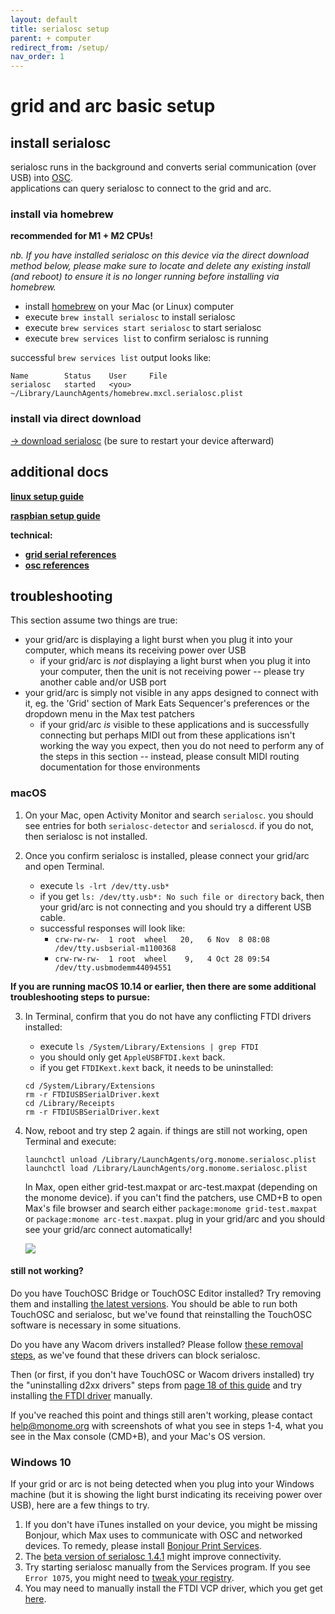 ```yaml
---
layout: default
title: serialosc setup
parent: + computer
redirect_from: /setup/
nav_order: 1
---
```



# grid and arc basic setup

## install serialosc

serialosc runs in the background and converts serial communication (over USB) into [OSC](/docs/serialosc/osc).  
applications can query serialosc to connect to the grid and arc.

### install via homebrew

**recommended for M1 + M2 CPUs!**

*nb. If you have installed serialosc on this device via the direct download method below, please make sure to locate and delete any existing install (and reboot) to ensure it is no longer running before installing via homebrew.*

- install [homebrew](https://brew.sh) on your Mac (or Linux) computer
- execute `brew install serialosc` to install serialosc
- execute `brew services start serialosc` to start serialosc
- execute `brew services list` to confirm serialosc is running

successful `brew services list` output looks like:

```
Name        Status    User     File
serialosc   started   <you>   ~/Library/LaunchAgents/homebrew.mxcl.serialosc.plist
```

### install via direct download

[&rarr; download serialosc](https://github.com/monome/serialosc/releases/latest) (be sure to restart your device afterward)

## additional docs

**[linux setup guide](/docs/serialosc/linux)**

**[raspbian setup guide](/docs/serialosc/raspbian)**

**technical:**

- **[grid serial references](/docs/serialosc/serial.txt)**
- **[osc references](/docs/serialosc/osc/)**

## troubleshooting

This section assume two things are true:

- your grid/arc is displaying a light burst when you plug it into your computer, which means its receiving power over USB
	- if your grid/arc is *not* displaying a light burst when you plug it into your computer, then the unit is not receiving power -- please try another cable and/or USB port
- your grid/arc is simply not visible in any apps designed to connect with it, eg. the 'Grid' section of Mark Eats Sequencer's preferences or the dropdown menu in the Max test patchers
	- if your grid/arc *is* visible to these applications and is successfully connecting but perhaps MIDI out from these applications isn't working the way you expect, then you do not need to perform any of the steps in this section -- instead, please consult MIDI routing documentation for those environments

### macOS

1. On your Mac, open Activity Monitor and search `serialosc`. you should see entries for both `serialosc-detector` and `serialoscd`. if you do not, then serialosc is not installed.

2. Once you confirm serialosc is installed, please connect your grid/arc and open Terminal.  
    - execute `ls -lrt /dev/tty.usb*`  
    - if you get `ls: /dev/tty.usb*: No such file or directory` back, then your grid/arc is not connecting and you should try a different USB cable.
    - successful responses will look like:
      - `crw-rw-rw-  1 root  wheel   20,   6 Nov  8 08:08 /dev/tty.usbserial-m1100368`  
      - `crw-rw-rw-  1 root  wheel    9,   4 Oct 28 09:54 /dev/tty.usbmodemm44094551`

 **If you are running macOS 10.14 or earlier, then there are some additional troubleshooting steps to pursue:**

3. In Terminal, confirm that you do not have any conflicting FTDI drivers installed:
    - execute `ls /System/Library/Extensions | grep FTDI`
    - you should only get `AppleUSBFTDI.kext` back.
    - if you get `FTDIKext.kext` back, it needs to be uninstalled:

	```
	cd /System/Library/Extensions
	rm -r FTDIUSBSerialDriver.kext
	cd /Library/Receipts
	rm -r FTDIUSBSerialDriver.kext
	```

4. Now, reboot and try step 2 again. if things are still not working, open Terminal and execute:

	```
	launchctl unload /Library/LaunchAgents/org.monome.serialosc.plist
	launchctl load /Library/LaunchAgents/org.monome.serialosc.plist
	```
	
	In Max, open either grid-test.maxpat or arc-test.maxpat (depending on the monome device). if you can't find the patchers, use CMD+B to open Max's file browser and search either `package:monome grid-test.maxpat` or `package:monome arc-test.maxpat`. plug in your grid/arc and you should see your grid/arc connect automatically!

	![](images/arc-test-connect.png)

#### still not working?

Do you have TouchOSC Bridge or TouchOSC Editor installed? Try removing them and installing [the latest versions](https://hexler.net/products/touchosc). You should be able to run both TouchOSC and serialosc, but we've found that reinstalling the TouchOSC software is necessary in some situations.

Do you have any Wacom drivers installed? Please follow [these removal steps](https://www.wacom.com/en-in/support?guideTitle=How-do-I-uninstall-(manually)-and-re-install-the-Wacom-driver-on-Mac-OS-for-a-Pen-Tablet%2C-Pen-Display%2C-or-Pen-Computer%3F&guideId=002-235), as we've found that these drivers can block serialosc.

Then (or first, if you don't have TouchOSC or Wacom drivers installed) try the "uninstalling d2xx drivers" steps from [page 18 of this guide](https://www.ftdichip.com/Support/Documents/AppNotes/AN_134_FTDI_Drivers_Installation_Guide_for_MAC_OSX.pdf) and try installing [the FTDI driver](https://ftdichip.com/drivers/vcp-drivers/) manually.

If you've reached this point and things still aren't working, please contact [help@monome.org](mailto:help@monome.org) with screenshots of what you see in steps 1-4, what you see in the Max console (CMD+B), and your Mac's OS version.

### Windows 10

If your grid or arc is not being detected when you plug into your Windows machine (but it is showing the light burst indicating its receiving power over USB), here are a few things to try.

1. If you don't have iTunes installed on your device, you might be missing Bonjour, which Max uses to communicate with OSC and networked devices. To remedy, please install [Bonjour Print Services](http://support.apple.com/kb/DL999).
2. The [beta version of serialosc 1.4.1](https://llllllll.co/t/arc2-and-128-connectivity-issues-on-windows/4738/17) might improve connectivity.
3. Try starting serialosc manually from the Services program. If you see `Error 1075`, you might need to [tweak your registry](https://llllllll.co/t/trouble-setting-up-monome/7001/5).
4. You may need to manually install the FTDI VCP driver, which you get get [here](https://ftdichip.com/drivers/vcp-drivers/).
